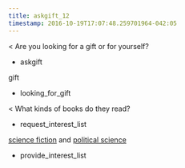 ```yaml
---
title: askgift_12
timestamp: 2016-10-19T17:07:48.259701964-042:05
---
```


< Are you looking for a gift or for yourself?
* askgift

gift
* looking_for_gift

< What kinds of books do they read?
* request_interest_list

[science fiction](Interest1) and [political science](Interest2)
* provide_interest_list


